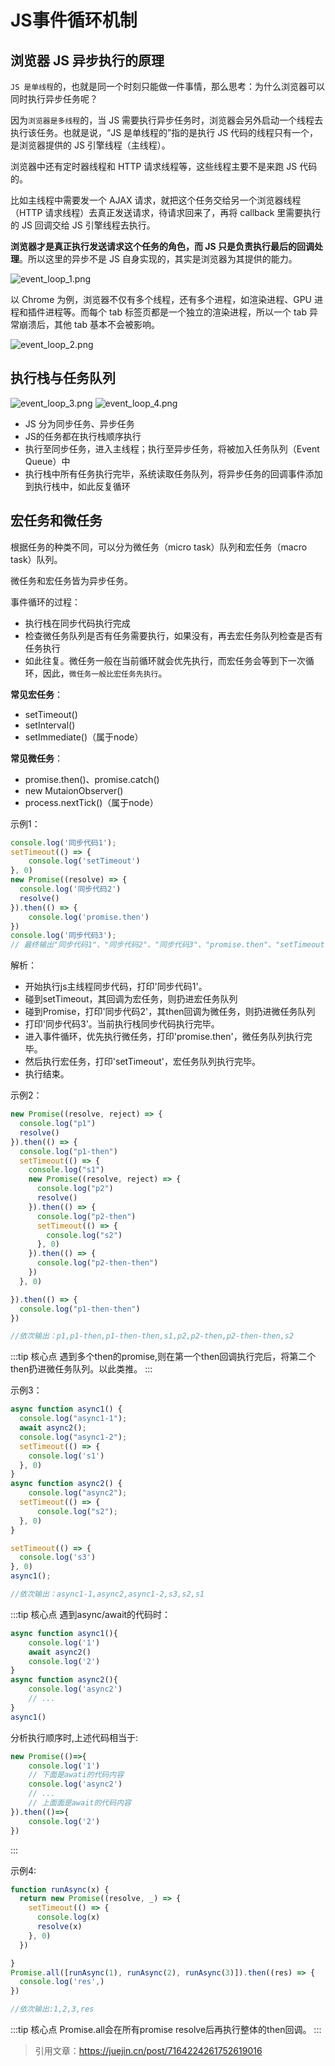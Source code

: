 # JS事件循环机制


## 浏览器 JS 异步执行的原理

`JS 是单线程`的，也就是同一个时刻只能做一件事情，那么思考：为什么浏览器可以同时执行异步任务呢？

因为`浏览器是多线程`的，当 JS 需要执行异步任务时，浏览器会另外启动一个线程去执行该任务。也就是说，“JS 是单线程的”指的是执行 JS 代码的线程只有一个，是浏览器提供的 JS 引擎线程（主线程）。

浏览器中还有定时器线程和 HTTP 请求线程等，这些线程主要不是来跑 JS 代码的。

比如主线程中需要发一个 AJAX 请求，就把这个任务交给另一个浏览器线程（HTTP 请求线程）去真正发送请求，待请求回来了，再将 callback 里需要执行的 JS 回调交给 JS 引擎线程去执行。

**浏览器才是真正执行发送请求这个任务的角色，而 JS 只是负责执行最后的回调处理**。所以这里的异步不是 JS 自身实现的，其实是浏览器为其提供的能力。

![event_loop_1.png](/event_loop_1.png)

以 Chrome 为例，浏览器不仅有多个线程，还有多个进程，如渲染进程、GPU 进程和插件进程等。而每个 tab 标签页都是一个独立的渲染进程，所以一个 tab 异常崩溃后，其他 tab 基本不会被影响。

![event_loop_2.png](/event_loop_2.png)

## 执行栈与任务队列

![event_loop_3.png](/event_loop_3.png)
![event_loop_4.png](/event_loop_4.png)

- JS 分为同步任务、异步任务
- JS的任务都在执行栈顺序执行
- 执行至同步任务，进入主线程；执行至异步任务，将被加入任务队列（Event Queue）中
- 执行栈中所有任务执行完毕，系统读取任务队列，将异步任务的回调事件添加到执行栈中，如此反复循环


## 宏任务和微任务

根据任务的种类不同，可以分为微任务（micro task）队列和宏任务（macro task）队列。

微任务和宏任务皆为异步任务。

事件循环的过程：

- 执行栈在同步代码执行完成
- 检查微任务队列是否有任务需要执行，如果没有，再去宏任务队列检查是否有任务执行
- 如此往复。微任务一般在当前循环就会优先执行，而宏任务会等到下一次循环，因此，`微任务一般比宏任务先执行`。


**常见宏任务**：

- setTimeout()
- setInterval()
- setImmediate()（属于node）

**常见微任务**：

- promise.then()、promise.catch()
- new MutaionObserver()
- process.nextTick()（属于node）


示例1：

```js
console.log('同步代码1');
setTimeout(() => {
    console.log('setTimeout')
}, 0)
new Promise((resolve) => {
  console.log('同步代码2')
  resolve()
}).then(() => {
    console.log('promise.then')
})
console.log('同步代码3');
// 最终输出"同步代码1"、"同步代码2"、"同步代码3"、"promise.then"、"setTimeout"

```
解析：

- 开始执行js主线程同步代码，打印'同步代码1'。
- 碰到setTimeout，其回调为宏任务，则扔进宏任务队列
- 碰到Promise，打印'同步代码2'，其then回调为微任务，则扔进微任务队列
- 打印'同步代码3'。当前执行栈同步代码执行完毕。
- 进入事件循环，优先执行微任务，打印'promise.then'，微任务队列执行完毕。
- 然后执行宏任务，打印'setTimeout'，宏任务队列执行完毕。
- 执行结束。

示例2：

```js
new Promise((resolve, reject) => {
  console.log("p1")
  resolve()
}).then(() => {
  console.log("p1-then")
  setTimeout(() => {
    console.log("s1")
    new Promise((resolve, reject) => {
      console.log("p2")
      resolve()
    }).then(() => {
      console.log("p2-then")
      setTimeout(() => {
        console.log("s2")
      }, 0)
    }).then(() => {
      console.log("p2-then-then")
    })
  }, 0)

}).then(() => {
  console.log("p1-then-then")
})

//依次输出：p1,p1-then,p1-then-then,s1,p2,p2-then,p2-then-then,s2

```

:::tip 核心点
遇到多个then的promise,则在第一个then回调执行完后，将第二个then扔进微任务队列。以此类推。
::: 


示例3：

```js
async function async1() {
  console.log("async1-1");
  await async2();
  console.log("async1-2");
  setTimeout(() => {
    console.log('s1')
  }, 0)
}
async function async2() {
    console.log("async2");
  setTimeout(() => {
      console.log("s2");
  }, 0)
}

setTimeout(() => {
  console.log('s3')
}, 0)
async1();

//依次输出：async1-1,async2,async1-2,s3,s2,s1
```
:::tip 核心点
遇到async/await的代码时：

```js
async function async1(){
    console.log('1')
    await async2()
    console.log('2')
}
async function async2(){
    console.log('async2')
    // ...
}
async1()

```
分析执行顺序时,上述代码相当于:
```js
new Promise(()=>{
    console.log('1')
    // 下面是awati的代码内容
    console.log('async2')
    // ...
    // 上面面是await的代码内容
}).then(()=>{
    console.log('2')
})


```

:::


示例4:

```js
function runAsync(x) {
  return new Promise((resolve, _) => {
    setTimeout(() => {
      console.log(x)
      resolve(x)
    }, 0)
  })

}
Promise.all([runAsync(1), runAsync(2), runAsync(3)]).then((res) => {
  console.log('res',)
})

//依次输出:1,2,3,res
```
:::tip 核心点
Promise.all会在所有promise resolve后再执行整体的then回调。
:::


> 引用文章：https://juejin.cn/post/7164224261752619016
